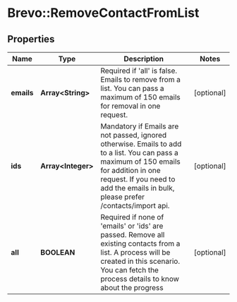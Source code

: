 # Brevo::RemoveContactFromList

## Properties
Name | Type | Description | Notes
------------ | ------------- | ------------- | -------------
**emails** | **Array&lt;String&gt;** | Required if &#39;all&#39; is false. Emails to remove from a list. You can pass a maximum of 150 emails for removal in one request. | [optional] 
**ids** | **Array&lt;Integer&gt;** | Mandatory if Emails are not passed, ignored otherwise. Emails to add to a list. You can pass a maximum of 150 emails for addition in one request. If you need to add the emails in bulk, please prefer /contacts/import api. | [optional] 
**all** | **BOOLEAN** | Required if none of &#39;emails&#39; or &#39;ids&#39; are passed. Remove all existing contacts from a list.  A process will be created in this scenario. You can fetch the process details to know about the progress | [optional] 


